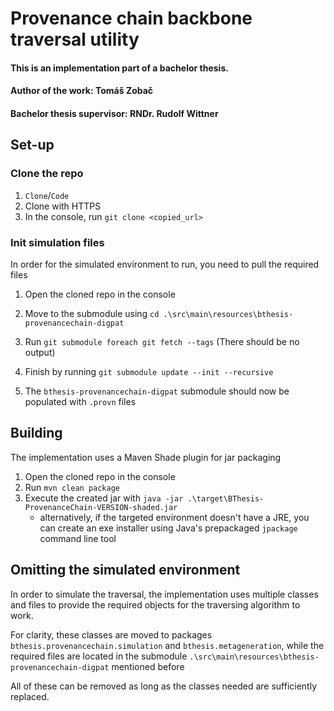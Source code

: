 # Provenance chain backbone traversal utility
#### This is an implementation part of a bachelor thesis.
#### Author of the work: Tomáš Zobač
#### Bachelor thesis supervisor: RNDr. Rudolf Wittner

## Set-up
### Clone the repo
1. `Clone`/`Code`
2. Clone with HTTPS
3. In the console, run `git clone <copied_url>`

### Init simulation files
In order for the simulated environment to run, you need to pull the required files
1. Open the cloned repo in the console
2. Move to the submodule using `cd .\src\main\resources\bthesis-provenancechain-digpat`
3. Run `git submodule foreach git fetch --tags` (There should be no output)

4. Finish by running `git submodule update --init --recursive`
5. The `bthesis-provenancechain-digpat` submodule should now be populated with `.provn` files

## Building
The implementation uses a Maven Shade plugin for jar packaging

1. Open the cloned repo in the console
2. Run `mvn clean package`
3. Execute the created jar with `java -jar .\target\BThesis-ProvenanceChain-VERSION-shaded.jar`
    - alternatively, if the targeted environment doesn't have a JRE, you can create an exe installer
   using Java's prepackaged `jpackage` command line tool
## Omitting the simulated environment
In order to simulate the traversal, the implementation uses multiple classes and files
to provide the required objects for the traversing algorithm to work.

For clarity, these classes are moved to packages `bthesis.provenancechain.simulation` and `bthesis.metageneration`,
while the required files are located in the submodule `.\src\main\resources\bthesis-provenancechain-digpat` mentioned before

All of these can be removed as long as the classes needed are sufficiently replaced.